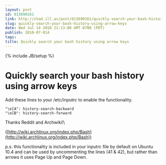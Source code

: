 ```yaml
---
layout: post
id: 813690161
link: http://chad.ill.ac/post/813690161/quickly-search-your-bash-history-using-arrow-keys
slug: quickly-search-your-bash-history-using-arrow-keys
date: Wed Jul 14 2010 21:13:00 GMT-0700 (PDT)
publish: 2010-07-014
tags: 
title: Quickly search your bash history using arrow keys
---
```

{% include JB/setup %}


Quickly search your bash history using arrow keys
=================================================

Add these lines to your /etc/inputrc to enable the functionality.

    "\e[A": history-search-backward
    "\e[B": history-search-forward

Thanks Reddit and Archwiki!\

([http://wiki.archlinux.org/index.php/Bash](http://wiki.archlinux.org/index.php/Bash))

p.s. this functionality is included in your inputrc file by default on
Ubuntu 10.4 and can be used by uncommenting the lines (41 & 42), but
rather than arrows it uses Page Up and Page Down.

